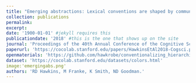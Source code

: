 ```yaml
---
title: "Emerging abstractions: Lexical conventions are shaped by communicative context."
collection: publications
permalink: 
excerpt: 
date: '1900-01-01' #jekyll requires this 
publicationdate: '2018' #this is the one that shows up on the site
journal: 'Proceedings of the 40th Annual Conference of the Cognitive Science Society.'
paperurl: 'https://cocolab.stanford.edu/papers/HawkinsEtAl2018-Cogsci.pdf'
openmaterials: 'https://github.com/hawkrobe/conventionalizing_hierarchies' 
dataset: 'https://cocolab.stanford.edu/datasets/colors.html'
image:'emergingabs.png'
authors: 'RD Hawkins, M Franke, K Smith, ND Goodman.'
---
```

